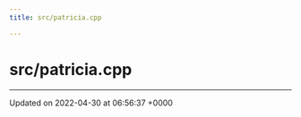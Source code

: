 ```yaml
---
title: src/patricia.cpp

---
```


# src/patricia.cpp








-------------------------------

Updated on 2022-04-30 at 06:56:37 +0000
